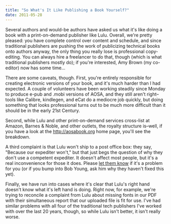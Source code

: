 ```yaml
---
title: "So What's It Like Publishing a Book Yourself?"
date: 2011-05-28
---
```

Several authors and would-be authors have asked us what it's like doing a book with a print-on-demand publisher like Lulu. Overall, we're pretty pleased: you have complete control over content and schedule, and since traditional publishers are pushing the work of publicizing technical books onto authors anyway, the only thing you really lose is professional copy-editing. You can always hire a freelancer to do that, though (which is what traditional publishers mostly do); if you're interested, Amy Brown (my co-editor) now has some time…

There are some caveats, though. First, you're entirely responsible for creating electronic versions of your  book, and it's much harder than I had expected.  A couple of volunteers  have been working steadily since Monday to produce e-pub and .mobi  versions of AOSA, and they still aren't right–tools like Calibre,  kindlegen, and eCat do a mediocre job quickly, but doing something that  looks professional turns out to be much more difficult than it should be  in the early 21st Century.

Second, while Lulu and other print-on-demand services cross-list at Amazon, Barnes  &amp; Noble, and other outlets, the royalty structure is–well, if  you have a look at the <a href="http://aosabook.org/">http://aosabook.org</a> home page, you'll see the  breakdown.

A third complaint is that Lulu won't ship to a post office box:  they say, "Because our expediter won't," but that just begs the question of why they don't use a competent expediter.  It doesn't affect most people, but it's a real inconvenience for those it does. Please <a href="http://www.lulu.com/support/">let them know</a> if it's a problem for you (or if you bump into Bob Young, ask him why they haven't fixed this yet).

Finally, we have run into cases where it's clear that Lulu's right hand doesn't know what it's left hand is doing. Right now, for example, we're trying to reconcile a complaint from Lulu about missing fonts in our PDF with their simultaneous report that our uploaded file is fit for use. I've had similar problems with all four of the traditional tech publishers I've worked with over the last 20 years, though, so while Lulu isn't better, it isn't really worse.
